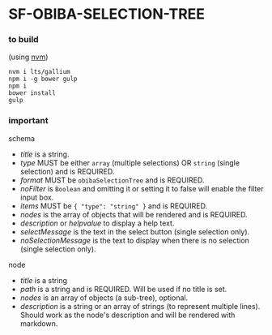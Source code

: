 # SF-OBIBA-SELECTION-TREE

### to build
(using [nvm](https://github.com/nvm-sh/nvm))

```
nvm i lts/gallium
npm i -g bower gulp
npm i
bower install
gulp
```

### important
schema
- *title* is a string.
- *type* MUST be either `array` (multiple selections) OR `string` (single selection) and is REQUIRED.
- *format* MUST be `obibaSelectionTree` and is REQUIRED.
- *noFilter* is `Boolean` and omitting it or setting it to false will enable the filter input box.
- *items* MUST be `{ "type": "string" }` and is REQUIRED.
- *nodes* is the array of objects that will be rendered and is REQUIRED.
- *description* or *helpvalue* to display a help text.
- *selectMessage* is the text in the select button (single selection only).
- *noSelectionMessage* is the text to display when there is no selection (single selection only).
 
node
- *title* is a string
- *path* is a string and is REQUIRED. Will be used if no title is set.
- *nodes* is an array of objects (a sub-tree), optional.
- *description* is a string or an array of strings (to represent multiple lines). Should work as the node's description and will be rendered with markdown.
